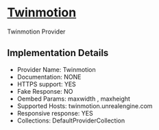 # [Twinmotion](https://twinmotion.unrealengine.com)

Twinmotion Provider

## Implementation Details

- Provider
Name: Twinmotion
- Documentation: NONE
- HTTPS support: YES
- Fake Response: NO
- Oembed Params: maxwidth , maxheight
- Supported Hosts: twinmotion.unrealengine.com
- Responsive response: YES
- Collections: DefaultProviderCollection


